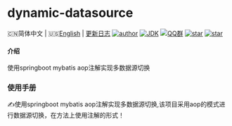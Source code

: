 # dynamic-datasource

🇨🇳简体中文 | 🇺🇸[English](./README-EN.md) | [更新日志](https://gitee.com/Hacker-walker/dynamic-datasource)
[![author](https://img.shields.io/badge/author-walker-blue.svg)](https://wuxf.cn)
[![JDK](https://img.shields.io/badge/JDK-1.8-orange.svg)](https://github.com/Liu777/dynamic-datasource)
[![QQ群](https://img.shields.io/badge/chat-walkerQQ%E7%BE%A4-yellow.svg)](https://jq.qq.com/?_wv=1027&k=5mjexzD)
<a href="https://github.com/Liu777/dynamic-datasource"><img alt="star" src="https://img.shields.io/github/stars/Liu777/dynamic-datasource.svg?label=Stars&style=social"/></a>
[![star](https://gitee.com/Hacker-walker/dynamic-datasource/badge/star.svg?theme=dark)](https://gitee.com/Hacker-walker/dynamic-datasource/stargazers)

#### 介绍
使用springboot  mybatis  aop注解实现多数据源切换

### 使用手册
✍使用springboot mybatis aop注解实现多数据源切换,该项目采用aop的模式进行数据源切换，在方法上使用注解的形式！
